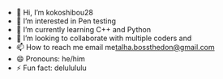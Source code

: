 - 👋 Hi, I’m kokoshibou28
- 👀 I’m interested in Pen testing 
- 🌱 I’m currently learning C++ and Python
- 💞️ I’m looking to collaborate with multiple coders and 
- 📫 How to reach me email me<talha.bossthedon@gmail.com>
- 😄 Pronouns: he/him
- ⚡ Fun fact: delulululu

<!---
kokoshibou28/kokoshibou28 is a ✨ special ✨ repository because its `README.md` (this file) appears on your GitHub profile.
You can click the Preview link to take a look at your changes.
--->
